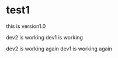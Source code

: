 # test1
this is version1.0

dev2 is working
dev1 is working

dev2 is working again
dev1 is working again
